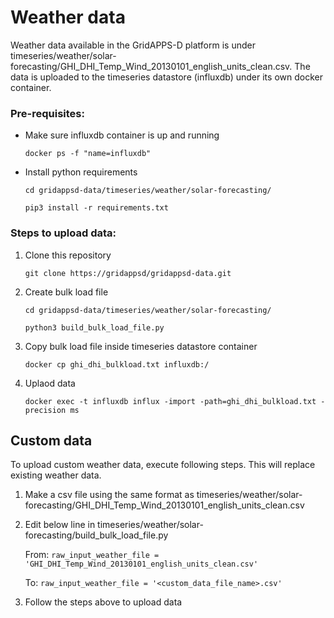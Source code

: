 # Weather data

Weather data available in the GridAPPS-D platform is under timeseries/weather/solar-forecasting/GHI_DHI_Temp_Wind_20130101_english_units_clean.csv. The data is uploaded to the timeseries datastore (influxdb) under its own docker container.

### Pre-requisites:

- Make sure influxdb container is up and running

    `docker ps -f "name=influxdb"`

- Install python requirements

    `cd gridappsd-data/timeseries/weather/solar-forecasting/`
  
    `pip3 install -r requirements.txt`

### Steps to upload data:

1. Clone this repository

    `git clone https://gridappsd/gridappsd-data.git`

2. Create bulk load file

    `cd gridappsd-data/timeseries/weather/solar-forecasting/`

    `python3 build_bulk_load_file.py`

3. Copy bulk load file inside timeseries datastore container

    `docker cp ghi_dhi_bulkload.txt influxdb:/`

4. Uplaod data 

    `docker exec -t influxdb influx -import -path=ghi_dhi_bulkload.txt -precision ms`

## Custom data 
To upload custom weather data, execute following steps. This will replace existing weather data.

1. Make a csv file using the same format as timeseries/weather/solar-forecasting/GHI_DHI_Temp_Wind_20130101_english_units_clean.csv

2. Edit below line in timeseries/weather/solar-forecasting/build_bulk_load_file.py

    From: 
      `raw_input_weather_file = 'GHI_DHI_Temp_Wind_20130101_english_units_clean.csv'`

    To: `raw_input_weather_file = '<custom_data_file_name>.csv'`

3. Follow the steps above to upload data 

